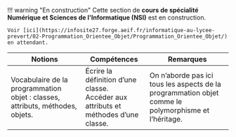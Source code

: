 !!! warning "En construction"
    Cette section de **cours de spécialité Numérique et Sciences de l'Informatique (NSI)** est en construction.
    
    Voir [ici](https://infosite27.forge.aeif.fr/informatique-au-lycee-prevert/02-Programmation_Orientee_Objet/Programmation_Orientee_Objet/) en attendant.





|Notions|Compétences|Remarques|
|--|--|--| 
Vocabulaire de la programmation objet : classes, attributs, méthodes, objets.|Écrire la définition d’une classe. <br>Accéder aux attributs et méthodes d’une classe. | On n’aborde pas ici tous les aspects de la programmation objet comme le polymorphisme et l’héritage.